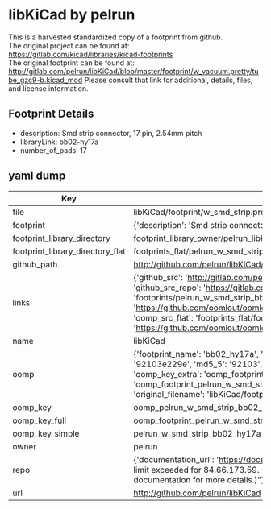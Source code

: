 # libKiCad by pelrun  
This is a harvested standardized copy of a footprint from github.  
The original project can be found at:  
https://gitlab.com/kicad/libraries/kicad-footprints  
The original footprint can be found at:
http://gitlab.com/pelrun/libKiCad/blob/master/footprint/w_vacuum.pretty/tube_gzc9-b.kicad_mod
Please consult that link for additional, details, files, and license information.  
## Footprint Details
* description: Smd strip connector, 17 pin, 2.54mm pitch  
* libraryLink: bb02-hy17a  
* number_of_pads: 17  
## yaml dump  
| Key | Value |  
| --- | --- |  
| file | libKiCad/footprint/w_smd_strip.pretty/bb02-hy17a.kicad_mod |  
| footprint | {'description': 'Smd strip connector, 17 pin, 2.54mm pitch', 'libraryLink': 'bb02-hy17a', 'number_of_pads': 17} |  
| footprint_library_directory | footprint_library_owner/pelrun_libKiCad |  
| footprint_library_directory_flat | footprints_flat/pelrun_w_smd_strip_bb02_hy17a/working |  
| github_path | http://github.com/pelrun/libKiCad/blob/master/footprint/w_smd_strip.pretty/bb02-hy17a.kicad_mod |  
| links | {'github_src': 'http://gitlab.com/pelrun/libKiCad/blob/master/footprint/w_vacuum.pretty/tube_gzc9-b.kicad_mod', 'github_src_repo': 'https://gitlab.com/kicad/libraries/kicad-footprints', 'oomp_bot': 'footprints/pelrun_w_smd_strip_bb02_hy17a/working', 'oomp_bot_github': 'https://github.com/oomlout/oomlout_oomp_footprint_bot/tree/main/footprints/pelrun_w_smd_strip_bb02_hy17a/working', 'oomp_src_flat': 'footprints_flat/footprints_flat/pelrun_w_smd_strip_bb02_hy17a/working', 'oomp_src_flat_github': 'https://github.com/oomlout/oomlout_oomp_footprint_src/tree/main/footprints_flat/pelrun_w_smd_strip_bb02_hy17a/working'} |  
| name | libKiCad |  
| oomp | {'footprint_name': 'bb02_hy17a', 'library_name': 'w_smd_strip', 'md5': '92103e229e6979366384fbb6cfe2a1a3', 'md5_10': '92103e229e', 'md5_5': '92103', 'md5_6': '92103e', 'oomp_key': 'oomp_pelrun_w_smd_strip_bb02_hy17a', 'oomp_key_extra': 'oomp_footprint_pelrun_w_smd_strip_bb02_hy17a', 'oomp_key_full': 'oomp_footprint_pelrun_w_smd_strip_bb02_hy17a_92103e', 'oomp_key_simple': 'pelrun_w_smd_strip_bb02_hy17a', 'original_filename': 'libKiCad/footprint/w_smd_strip.pretty/bb02-hy17a.kicad_mod', 'owner_name': 'pelrun'} |  
| oomp_key | oomp_pelrun_w_smd_strip_bb02_hy17a |  
| oomp_key_full | oomp_footprint_pelrun_w_smd_strip_bb02_hy17a |  
| oomp_key_simple | pelrun_w_smd_strip_bb02_hy17a |  
| owner | pelrun |  
| repo | {'documentation_url': 'https://docs.github.com/rest/overview/resources-in-the-rest-api#rate-limiting', 'message': "API rate limit exceeded for 84.66.173.59. (But here's the good news: Authenticated requests get a higher rate limit. Check out the documentation for more details.)"} |  
| url | http://github.com/pelrun/libKiCad |  


